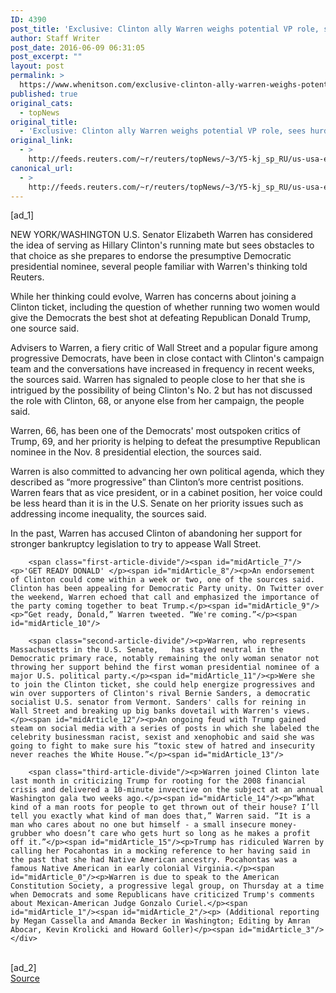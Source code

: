 ```yaml
---
ID: 4390
post_title: 'Exclusive: Clinton ally Warren weighs potential VP role, sees hurdles &#8211; sources'
author: Staff Writer
post_date: 2016-06-09 06:31:05
post_excerpt: ""
layout: post
permalink: >
  https://www.whenitson.com/exclusive-clinton-ally-warren-weighs-potential-vp-role-sees-hurdles-sources/
published: true
original_cats:
  - topNews
original_title:
  - 'Exclusive: Clinton ally Warren weighs potential VP role, sees hurdles - sources'
original_link:
  - >
    http://feeds.reuters.com/~r/reuters/topNews/~3/Y5-kj_sp_RU/us-usa-election-warren-exclusive-idUSKCN0YU2R8
canonical_url:
  - >
    http://feeds.reuters.com/~r/reuters/topNews/~3/Y5-kj_sp_RU/us-usa-election-warren-exclusive-idUSKCN0YU2R8
---
```

 [ad_1]
<br><div id="articleText">
<span id="midArticle_start"/>

<span id="midArticle_0"/><span class="focusParagraph" readability="5"><p><span class="articleLocation">NEW YORK/WASHINGTON</span> U.S. Senator Elizabeth Warren has considered the idea of serving as Hillary Clinton's running mate but sees obstacles to that choice as she prepares to endorse the presumptive Democratic presidential nominee, several people familiar with Warren's thinking told Reuters.</p></span><span id="midArticle_1"/><p>While her thinking could evolve, Warren has concerns about joining a Clinton ticket, including the question of whether running two women would give the Democrats the best shot at defeating Republican Donald Trump, one source said.      </p><span id="midArticle_2"/><p>Advisers to Warren, a fiery critic of Wall Street and a  popular figure among progressive Democrats, have been in close contact with Clinton's campaign team and the conversations have increased in frequency in recent weeks, the sources said. Warren has signaled to people close to her that she is intrigued by the possibility of being Clinton's No. 2 but has not discussed the role with Clinton, 68, or anyone else from her campaign, the people said. </p><span id="midArticle_3"/><p>Warren, 66, has been one of the Democrats' most outspoken critics of Trump, 69, and her priority is helping to defeat the presumptive Republican nominee in the Nov. 8 presidential election, the sources said. </p><span id="midArticle_4"/><p>Warren is also committed to advancing her own political agenda, which they described as “more progressive” than Clinton’s more centrist positions. Warren fears that as vice president, or in a cabinet position, her voice could be less heard than it is in the U.S. Senate on her priority issues such as addressing income inequality, the sources said.  </p><span id="midArticle_5"/><p>In the past, Warren has accused Clinton of abandoning her support for stronger bankruptcy legislation to try to appease Wall Street. </p><span id="midArticle_6"/>
        
        <span class="first-article-divide"/><span id="midArticle_7"/><p>'GET READY DONALD' </p><span id="midArticle_8"/><p>An endorsement of Clinton could come within a week or two, one of the sources said. Clinton has been appealing for Democratic Party unity. On Twitter over the weekend, Warren echoed that call and emphasized the importance of the party coming together to beat Trump.</p><span id="midArticle_9"/><p>“Get ready, Donald,” Warren tweeted. “We're coming.”</p><span id="midArticle_10"/>
        
        <span class="second-article-divide"/><p>Warren, who represents Massachusetts in the U.S. Senate,   has stayed neutral in the Democratic primary race, notably remaining the only woman senator not throwing her support behind the first woman presidential nominee of a major U.S. political party.</p><span id="midArticle_11"/><p>Were she to join the Clinton ticket, she could help energize progressives and win over supporters of Clinton's rival Bernie Sanders, a democratic socialist U.S. senator from Vermont. Sanders' calls for reining in Wall Street and breaking up big banks dovetail with Warren's views.</p><span id="midArticle_12"/><p>An ongoing feud with Trump gained steam on social media with a series of posts in which she labeled the celebrity businessman racist, sexist and xenophobic and said she was going to fight to make sure his “toxic stew of hatred and insecurity never reaches the White House.”</p><span id="midArticle_13"/>
        
        <span class="third-article-divide"/><p>Warren joined Clinton late last month in criticizing Trump for rooting for the 2008 financial crisis and delivered a 10-minute invective on the subject at an annual Washington gala two weeks ago.</p><span id="midArticle_14"/><p>“What kind of a man roots for people to get thrown out of their house? I’ll tell you exactly what kind of man does that,” Warren said. “It is a man who cares about no one but himself - a small insecure money-grubber who doesn’t care who gets hurt so long as he makes a profit off it.”</p><span id="midArticle_15"/><p>Trump has ridiculed Warren by calling her Pocahontas in a mocking reference to her having said in the past that she had Native American ancestry. Pocahontas was a famous Native American in early colonial Virginia.</p><span id="midArticle_0"/><p>Warren is due to speak to the American Constitution Society, a progressive legal group, on Thursday at a time when Democrats and some Republicans have criticized Trump's comments about Mexican-American Judge Gonzalo Curiel.</p><span id="midArticle_1"/><span id="midArticle_2"/><p> (Additional reporting by Megan Cassella and Amanda Becker in Washington; Editing by Amran Abocar, Kevin Krolicki and Howard Goller)</p><span id="midArticle_3"/></div>
<br>[ad_2]
<br><a href="http://feeds.reuters.com/~r/reuters/topNews/~3/Y5-kj_sp_RU/us-usa-election-warren-exclusive-idUSKCN0YU2R8">Source </a>